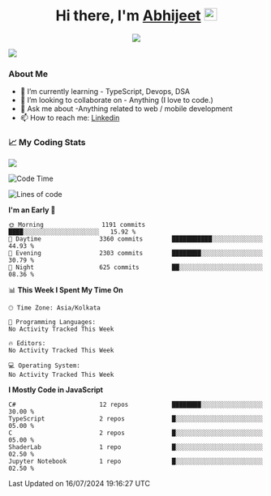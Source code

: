 <div align="center">
   <h1>Hi there, I'm <a href="">Abhijeet</a> <img src="https://media.giphy.com/media/hvRJCLFzcasrR4ia7z/giphy.gif" width="25px"> </h1>
   
   
   <img src="https://pronoun.cyou/x/y?subject=He&object=Him&height=20"> 
</div>

![](https://komarev.com/ghpvc/?username=abhijeetsingh-22)

<h3>About Me </h3>

<!-- - 🔭 I’m currently working on - My engineering Capstone Project -->
- 🌱 I’m currently learning - TypeScript, Devops, DSA
- 👯 I’m looking to collaborate on - Anything (I love to code.)
- 💬 Ask me about -Anything related to web / mobile development
- 📫 How to reach me: [Linkedin](https://www.linkedin.com/in/amabhijeet/)

### &#128200; My Coding Stats

<img align="center" src="https://github-readme-stats.vercel.app/api?username=abhijeetsingh-22&count_private=true&show_icons=true&theme=default&hide=stars" />

<!--START_SECTION:waka-->
![Code Time](http://img.shields.io/badge/Code%20Time-463%20hrs%2033%20mins-blue)

![Lines of code](https://img.shields.io/badge/From%20Hello%20World%20I%27ve%20Written-53.4%20million%20lines%20of%20code-blue)

**I'm an Early 🐤** 

```text
🌞 Morning                1191 commits        ████░░░░░░░░░░░░░░░░░░░░░   15.92 % 
🌆 Daytime                3360 commits        ███████████░░░░░░░░░░░░░░   44.93 % 
🌃 Evening                2303 commits        ████████░░░░░░░░░░░░░░░░░   30.79 % 
🌙 Night                  625 commits         ██░░░░░░░░░░░░░░░░░░░░░░░   08.36 % 
```


📊 **This Week I Spent My Time On** 

```text
🕑︎ Time Zone: Asia/Kolkata

💬 Programming Languages: 
No Activity Tracked This Week

🔥 Editors: 
No Activity Tracked This Week

💻 Operating System: 
No Activity Tracked This Week
```

**I Mostly Code in JavaScript** 

```text
C#                       12 repos            ████████░░░░░░░░░░░░░░░░░   30.00 % 
TypeScript               2 repos             █░░░░░░░░░░░░░░░░░░░░░░░░   05.00 % 
C                        2 repos             █░░░░░░░░░░░░░░░░░░░░░░░░   05.00 % 
ShaderLab                1 repo              █░░░░░░░░░░░░░░░░░░░░░░░░   02.50 % 
Jupyter Notebook         1 repo              █░░░░░░░░░░░░░░░░░░░░░░░░   02.50 % 
```




 Last Updated on 16/07/2024 19:16:27 UTC
<!--END_SECTION:waka-->
